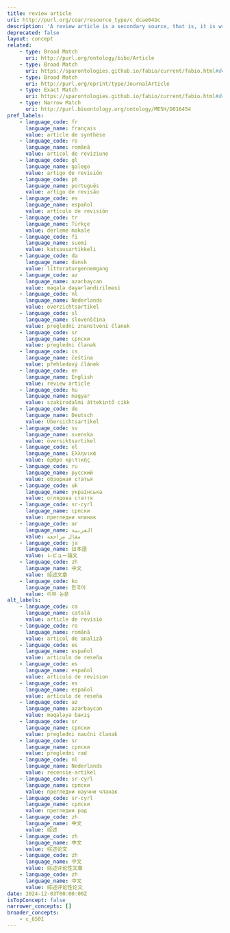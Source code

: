```yaml
---
title: review article
uri: http://purl.org/coar/resource_type/c_dcae04bc
description: 'A review article is a secondary source, that is, it is written about other articles, and does not report original research of its own. [Source: Adapted from http://apus.libanswers.com/faq/2324]'
deprecated: false
layout: concept
related:
    - type: Broad Match
      uri: http://purl.org/ontology/bibo/Article
    - type: Broad Match
      uri: https://sparontologies.github.io/fabio/current/fabio.html#d4e5310
    - type: Broad Match
      uri: http://purl.org/eprint/type/JournalArticle
    - type: Exact Match
      uri: https://sparontologies.github.io/fabio/current/fabio.html#d4e5287
    - type: Narrow Match
      uri: http://purl.bioontology.org/ontology/MESH/D016454
pref_labels:
    - language_code: fr
      language_name: français
      value: article de synthèse
    - language_code: ro
      language_name: română
      value: articol de reviziune
    - language_code: gl
      language_name: galego
      value: artigo de revisión
    - language_code: pt
      language_name: português
      value: artigo de revisão
    - language_code: es
      language_name: español
      value: artículo de revisión
    - language_code: tr
      language_name: Türkçe
      value: derleme makale
    - language_code: fi
      language_name: suomi
      value: katsausartikkeli
    - language_code: da
      language_name: dansk
      value: litteraturgennemgang
    - language_code: az
      language_name: azərbaycan
      value: məqalə dəyərləndirilməsi
    - language_code: nl
      language_name: Nederlands
      value: overzichtsartikel
    - language_code: sl
      language_name: slovenščina
      value: pregledni znanstveni članek
    - language_code: sr
      language_name: српски
      value: pregledni članak
    - language_code: cs
      language_name: čeština
      value: přehledový článek
    - language_code: en
      language_name: English
      value: review article
    - language_code: hu
      language_name: magyar
      value: szakirodalmi áttekintő cikk
    - language_code: de
      language_name: Deutsch
      value: Übersichtsartikel
    - language_code: sv
      language_name: svenska
      value: översiktsartikel
    - language_code: el
      language_name: Ελληνικά
      value: άρθρο κριτικής
    - language_code: ru
      language_name: русский
      value: обзорная статья
    - language_code: uk
      language_name: українська
      value: оглядова стаття
    - language_code: sr-cyrl
      language_name: српски
      value: прегледни чланак
    - language_code: ar
      language_name: العربية
      value: مقال مراجعة
    - language_code: ja
      language_name: 日本語
      value: レビュー論文
    - language_code: zh
      language_name: 中文
      value: 综述文章
    - language_code: ko
      language_name: 한국어
      value: 리뷰 논문
alt_labels:
    - language_code: ca
      language_name: català
      value: article de revisió
    - language_code: ro
      language_name: română
      value: articol de analiză
    - language_code: es
      language_name: español
      value: articulo de reseña
    - language_code: es
      language_name: español
      value: articulo de revision
    - language_code: es
      language_name: español
      value: artículo de reseña
    - language_code: az
      language_name: azərbaycan
      value: məqaləyə baxış
    - language_code: sr
      language_name: српски
      value: pregledni naučni članak
    - language_code: sr
      language_name: српски
      value: pregledni rad
    - language_code: nl
      language_name: Nederlands
      value: recensie-artikel
    - language_code: sr-cyrl
      language_name: српски
      value: прегледни научни чланак
    - language_code: sr-cyrl
      language_name: српски
      value: прегледни рад
    - language_code: zh
      language_name: 中文
      value: 综述
    - language_code: zh
      language_name: 中文
      value: 综述论文
    - language_code: zh
      language_name: 中文
      value: 综述评论性文章
    - language_code: zh
      language_name: 中文
      value: 综述评论性论文
date: 2024-12-03T00:00:00Z
isTopConcept: false
narrower_concepts: []
broader_concepts:
    - c_6501
---
```



